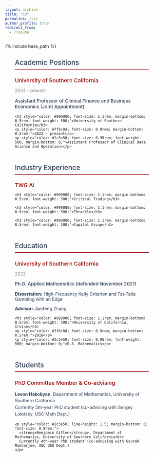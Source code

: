```yaml
---
layout: archive
title: "CV"
permalink: /cv/
author_profile: true
redirect_from:
  - /resume
---
```


{% include base_path %}

<div style="max-width: 1000px; margin: 0 auto; padding: 0 2rem;">
  
  <!-- Academic Positions -->
  <h2 style="color: #2c3e50; font-size: 1.4rem; margin-bottom: 1rem; font-weight: 500; border-bottom: 2px solid #990000; padding-bottom: 0.5rem;">Academic Positions</h2>
  
  <div style="margin-bottom: 3rem;">
    <h3 style="color: #990000; font-size: 1.1rem; margin-bottom: 0.5rem; font-weight: 500;">University of Southern California</h3>
    <p style="color: #7f8c8d; font-size: 0.9rem; margin-bottom: 0.5rem;">2024 - present</p>
    <p style="color: #2c3e50; font-size: 0.95rem; font-weight: 500; margin-bottom: 1rem;">Assistant Professor of Clinical Finance and Business Economics (Joint Appointment)</p>
    
    <h3 style="color: #990000; font-size: 1.1rem; margin-bottom: 0.5rem; font-weight: 500;">University of Southern California</h3>
    <p style="color: #7f8c8d; font-size: 0.9rem; margin-bottom: 0.5rem;">2022 - present</p>
    <p style="color: #2c3e50; font-size: 0.95rem; font-weight: 500; margin-bottom: 0;">Assistant Professor of Clinical Data Science and Operations</p>
  </div>

  <!-- Industry Experience -->
  <h2 style="color: #2c3e50; font-size: 1.4rem; margin-bottom: 1rem; font-weight: 500; border-bottom: 2px solid #990000; padding-bottom: 0.5rem;">Industry Experience</h2>
  
  <div style="margin-bottom: 3rem;">
    <h3 style="color: #990000; font-size: 1.1rem; margin-bottom: 0.5rem; font-weight: 500;">TWG AI</h3>

    <h3 style="color: #990000; font-size: 1.1rem; margin-bottom: 0.5rem; font-weight: 500;">Critical Trading</h3>

    <h3 style="color: #990000; font-size: 1.1rem; margin-bottom: 0.5rem; font-weight: 500;">Thrackle</h3>  

    <h3 style="color: #990000; font-size: 1.1rem; margin-bottom: 0.5rem; font-weight: 500;">Capital Group</h3>
  </div>

  <!-- Education -->
  <h2 style="color: #2c3e50; font-size: 1.4rem; margin-bottom: 1rem; font-weight: 500; border-bottom: 2px solid #990000; padding-bottom: 0.5rem;">Education</h2>
  
  <div style="margin-bottom: 3rem;">
    <h3 style="color: #990000; font-size: 1.1rem; margin-bottom: 0.5rem; font-weight: 500;">University of Southern California</h3>
    <p style="color: #7f8c8d; font-size: 0.9rem; margin-bottom: 0.5rem;">2022</p>
    <p style="color: #2c3e50; font-size: 0.95rem; font-weight: 500; margin-bottom: 0.5rem;">Ph.D. Applied Mathematics (defended November 2021)</p>
    <p style="color: #2c3e50; font-size: 0.9rem; margin-bottom: 0.5rem;"><strong>Dissertation:</strong> High-Frequency Kelly Criterion and Fat-Tails: Gambling with an Edge</p>
    <p style="color: #2c3e50; font-size: 0.9rem; margin-bottom: 1rem;"><strong>Advisor:</strong> Jianfeng Zhang</p>
    
    <h3 style="color: #990000; font-size: 1.1rem; margin-bottom: 0.5rem; font-weight: 500;">University of California, Irvine</h3>
    <p style="color: #7f8c8d; font-size: 0.9rem; margin-bottom: 0.5rem;">2016</p>
    <p style="color: #2c3e50; font-size: 0.95rem; font-weight: 500; margin-bottom: 0;">B.S. Mathematics</p>
  </div>

  <!-- Students -->
  <h2 style="color: #2c3e50; font-size: 1.4rem; margin-bottom: 1rem; font-weight: 500; border-bottom: 2px solid #990000; padding-bottom: 0.5rem;">Students</h2>
  <h3 style="color: #990000; font-size: 1.1rem; margin-bottom: 1rem; font-weight: 500;">PhD Committee Member & Co-advising</h3>
  
  <div style="margin-bottom: 3rem;">
    <p style="color: #2c3e50; line-height: 1.5; margin-bottom: 1rem; font-size: 0.9rem;">
      <strong>Levon Hakobyan</strong>, Department of Mathematics, University of Southern California<br>
      Currently 5th-year PhD student (co-advising with Sergey Lototsky, USC Math Dept.)
    </p>
    
    <p style="color: #2c3e50; line-height: 1.5; margin-bottom: 0; font-size: 0.9rem;">
      <strong>Benjamin Gillen</strong>, Department of Mathematics, University of Southern California<br>
      Currently 4th-year PhD student (co-advising with Gourab Mukherjee, USC DSO Dept.)
    </p>
  </div>

</div>
